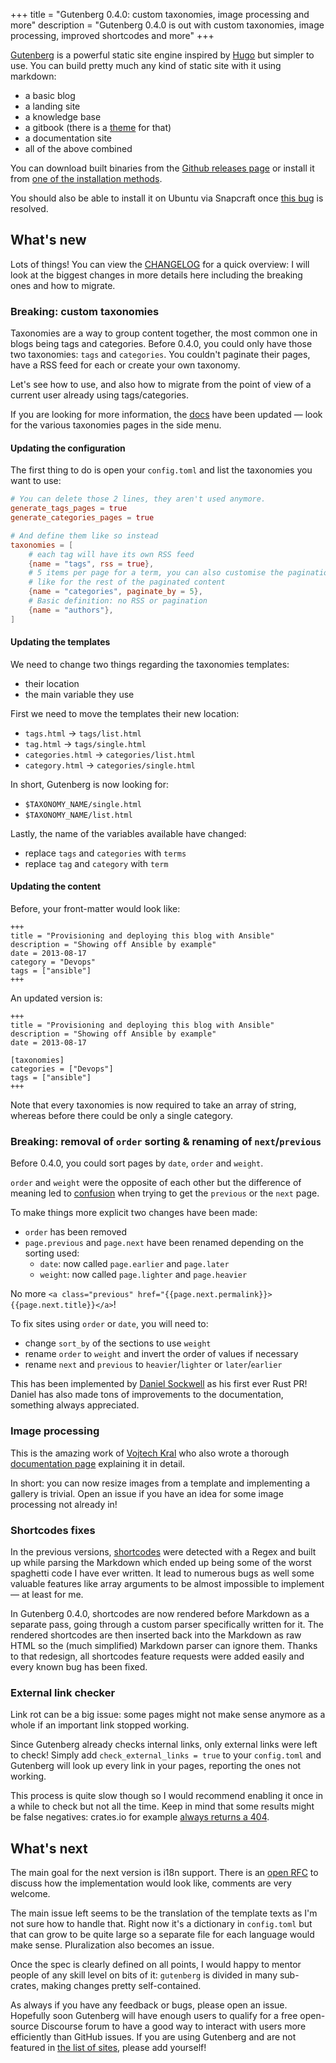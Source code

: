 +++
title = "Gutenberg 0.4.0: custom taxonomies, image processing and more"
description = "Gutenberg 0.4.0 is out with custom taxonomies, image processing, improved shortcodes and more"
+++

[Gutenberg](https://github.com/Keats/gutenberg) is a powerful static site engine inspired by [Hugo](https://gohugo.io/) but simpler to use.
You can build pretty much any kind of static site with it using markdown:

- a basic blog
- a landing site
- a knowledge base
- a gitbook (there is a [theme](https://github.com/Keats/book) for that)
- a documentation site
- all of the above combined

You can download built binaries from the [Github releases page](https://github.com/Keats/gutenberg/releases) or install
it from [one of the installation methods](https://www.getzola.org/documentation/getting-started/installation/).

You should also be able to install it on Ubuntu via Snapcraft once [this bug](https://forum.snapcraft.io/t/the-rust-plugin-sets-an-invalid-manifest-path/6565/6)
is resolved.

## What's new

Lots of things! You can view the [CHANGELOG](https://github.com/Keats/gutenberg/blob/master/CHANGELOG.md) for
a quick overview: I will look at the biggest changes in more details here including the breaking ones and how to migrate.

### Breaking: custom taxonomies
Taxonomies are a way to group content together, the most common one in blogs being tags and categories.
Before 0.4.0, you could only have those two taxonomies: `tags` and `categories`. You
couldn't paginate their pages, have a RSS feed for each or create your own taxonomy.

Let's see how to use, and also how to migrate from the point of view of a current user
already using tags/categories.

If you are looking for more information, the [docs](https://www.getzola.org/documentation/content/taxonomies/) have been updated — look
for the various taxonomies pages in the side menu.

#### Updating the configuration
The first thing to do is open your `config.toml` and list the taxonomies you want to use:

```toml
# You can delete those 2 lines, they aren't used anymore.
generate_tags_pages = true
generate_categories_pages = true

# And define them like so instead
taxonomies = [
    # each tag will have its own RSS feed
    {name = "tags", rss = true},
    # 5 items per page for a term, you can also customise the pagination path
    # like for the rest of the paginated content
    {name = "categories", paginate_by = 5},
    # Basic definition: no RSS or pagination
    {name = "authors"},
]
```

#### Updating the templates
We need to change two things regarding the taxonomies templates:

- their location
- the main variable they use

 First we need to move the templates their new location:

- `tags.html` -> `tags/list.html`
- `tag.html` -> `tags/single.html`
- `categories.html` -> `categories/list.html`
- `category.html` -> `categories/single.html`

In short, Gutenberg is now looking for:

- `$TAXONOMY_NAME/single.html`
- `$TAXONOMY_NAME/list.html`

Lastly, the name of the variables available have changed:

- replace `tags` and `categories` with `terms`
- replace `tag` and `category` with `term`

#### Updating the content
Before, your front-matter would look like:

```
+++
title = "Provisioning and deploying this blog with Ansible"
description = "Showing off Ansible by example"
date = 2013-08-17
category = "Devops"
tags = ["ansible"]
+++
```

An updated version is:

```
+++
title = "Provisioning and deploying this blog with Ansible"
description = "Showing off Ansible by example"
date = 2013-08-17

[taxonomies]
categories = ["Devops"]
tags = ["ansible"]
+++
```

Note that every taxonomies is now required to take an array of string, whereas before
there could be only a single category.

### Breaking: removal of `order` sorting & renaming of `next`/`previous`
Before 0.4.0, you could sort pages by `date`, `order` and `weight`.

`order` and `weight` were the opposite of each other but the difference of meaning led
to [confusion](https://github.com/Keats/gutenberg/issues/338) when trying to get the `previous` or the `next` page.

To make things more explicit two changes have been made:

- `order` has been removed
- `page.previous` and `page.next` have been renamed depending on the sorting used:
    - `date`: now called `page.earlier` and `page.later`
    - `weight`: now called `page.lighter` and `page.heavier`

No more `<a class="previous" href="{{page.next.permalink}}>{{page.next.title}}</a>`!

To fix sites using `order` or `date`, you will need to:

- change `sort_by` of the sections to use `weight`
- rename `order` to `weight` and invert the order of values if necessary
- rename `next` and `previous` to `heavier`/`lighter` or `later`/`earlier`

This has been implemented by [Daniel Sockwell](https://github.com/codesections) as his first ever Rust PR!
Daniel has also made tons of improvements to the documentation, something always appreciated.

### Image processing

This is the amazing work of [Vojtech Kral](https://github.com/vojtechkral) who also wrote
a thorough [documentation page](https://www.getzola.org/documentation/content/image-processing/) explaining it in detail.

In short: you can now resize images from a template and implementing a gallery is trivial. Open an issue if you have an idea for
some image processing not already in!

### Shortcodes fixes
In the previous versions, [shortcodes](https://www.getzola.org/documentation/content/shortcodes/) were detected with a Regex and built up
while parsing the Markdown which ended up being some of the worst spaghetti code I have ever written.
It lead to numerous bugs as well some valuable features like array arguments to be almost impossible to implement — at least for me.


In Gutenberg 0.4.0, shortcodes are now rendered before Markdown as a separate pass, going through a custom parser specifically written for it.
The rendered shortcodes are then inserted back into the Markdown as raw HTML so the (much simplified) Markdown parser can ignore them.
Thanks to that redesign, all shortcodes feature requests were added easily and every known bug has been fixed.

### External link checker
Link rot can be a big issue: some pages might not make sense anymore as a whole if an important link stopped working.

Since Gutenberg already checks internal links, only external links were left to check!
Simply add `check_external_links = true` to your `config.toml` and Gutenberg will look up every link in your pages, reporting the ones
not working.

This process is quite slow though so I would recommend enabling it once in a while to check but not all the time.
Keep in mind that some results might be false negatives: crates.io for example [always returns a 404](https://github.com/rust-lang/crates.io/issues/788).

## What's next

The main goal for the next version is i18n support. There is an [open RFC](https://github.com/Keats/gutenberg/pull/111) to
discuss how the implementation would look like, comments are very welcome.

The main issue left seems to be the translation of the template texts as I'm not sure how to handle that.
Right now it's a dictionary in `config.toml` but that can grow to be quite large so a separate file for each language
would make sense. Pluralization also becomes an issue.

Once the spec is clearly defined on all points, I would happy to mentor people of any skill level on bits of it: `gutenberg` is divided in
many sub-crates, making changes pretty self-contained.

As always if you have any feedback or bugs, please open an issue. Hopefully soon Gutenberg will have enough users
to qualify for a free open-source Discourse forum to have a good way to interact with users more efficiently than GitHub issues.
If you are using Gutenberg and are not featured in [the list of sites](https://github.com/Keats/gutenberg/blob/master/EXAMPLES.md), please
add yourself!

